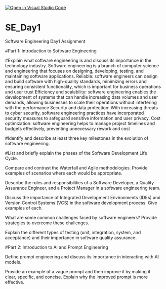 [![Open in Visual Studio Code](https://classroom.github.com/assets/open-in-vscode-2e0aaae1b6195c2367325f4f02e2d04e9abb55f0b24a779b69b11b9e10269abc.svg)](https://classroom.github.com/online_ide?assignment_repo_id=18389166&assignment_repo_type=AssignmentRepo)
# SE_Day1
Software Engineering Day1 Assignment

#Part 1: Introduction to Software Engineering

#Explain what software engineering is and discuss its importance in the technology industry.
Software engineering is a branch of computer science and engineering that focuses on designing, developing, testing, and maintaining software applications.
Reliable: software engineers can design and build software with high-quality standards, minimizing errors and ensuring consistent functionality, which is important for business operations and user trust
Efficiency and scalability: software engineering enables the development of systems that can handle increasing data volumes and user demands, allowing businesses to scale their operations without interfering with the performance
Security and data protection: With increasing threats to cyber security, software engineering practices have incorporated security measures to safeguard sensitive information and user privacy.
Cost optimization: software engineering helps to manage project timelines and budgets effectively, preventing unnecessary rework and cost

#Identify and describe at least three key milestones in the evolution of software engineering.


#List and briefly explain the phases of the Software Development Life Cycle.


Compare and contrast the Waterfall and Agile methodologies. Provide examples of scenarios where each would be appropriate.


Describe the roles and responsibilities of a Software Developer, a Quality Assurance Engineer, and a Project Manager in a software engineering team.


Discuss the importance of Integrated Development Environments (IDEs) and Version Control Systems (VCS) in the software development process. Give examples of each.


What are some common challenges faced by software engineers? Provide strategies to overcome these challenges.


Explain the different types of testing (unit, integration, system, and acceptance) and their importance in software quality assurance.


#Part 2: Introduction to AI and Prompt Engineering


Define prompt engineering and discuss its importance in interacting with AI models.


Provide an example of a vague prompt and then improve it by making it clear, specific, and concise. Explain why the improved prompt is more effective.
